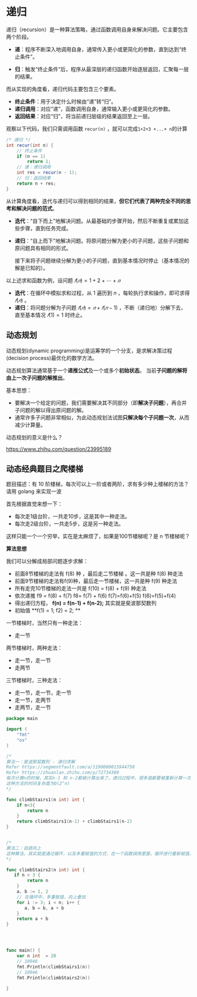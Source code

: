 # 递归

递归（recursion）是一种算法策略，通过函数调用自身来解决问题。它主要包含两个阶段。

- **递**：程序不断深入地调用自身，通常传入更小或更简化的参数，直到达到“终止条件”。

- **归**：触发“终止条件”后，程序从最深层的递归函数开始逐层返回，汇聚每一层的结果。



而从实现的角度看，递归代码主要包含三个要素。

- **终止条件**：用于决定什么时候由“递”转“归”。
- **递归调用**：对应“递”，函数调用自身，通常输入更小或更简化的参数。
- **返回结果**：对应“归”，将当前递归层级的结果返回至上一层。



观察以下代码，我们只需调用函数 `recur(n)` ，就可以完成`1+2+3 +...+ n​`的计算

```java
/* 递归 */
int recur(int n) {
    // 终止条件
    if (n == 1)
        return 1;
    // 递：递归调用
    int res = recur(n - 1);
    // 归：返回结果
    return n + res;
}
```

从计算角度看，迭代与递归可以得到相同的结果，**但它们代表了两种完全不同的思考和解决问题的范式**。

- **迭代**：“自下而上”地解决问题。从最基础的步骤开始，然后不断重复或累加这些步骤，直到任务完成。

- **递归**：“自上而下”地解决问题。将原问题分解为更小的子问题，这些子问题和原问题具有相同的形式。

  ​			接下来将子问题继续分解为更小的子问题，直到基本情况时停止（基本情况的解是已知的）。



以上述求和函数为例，设问题 $𝑓(𝑛)=1+2+⋯+𝑛$

- **迭代**：在循环中模拟求和过程，从 1 遍历到 𝑛 ，每轮执行求和操作，即可求得 $𝑓(𝑛)$ 。
- **递归**：将问题分解为子问题 $𝑓(𝑛)=𝑛 + 𝑓(𝑛−1)$ ，不断（递归地）分解下去，直至基本情况 $𝑓(1)=1$ 时终止。



## 动态规划

动态规划(dynamic programming)是运筹学的一个分支，是求解决策过程(decision process)最优化的数学方法。

动态规划算法通常基于一个**递推公式**及一个或多个**初始状态**。 当前**子问题的解将由上一次子问题的解推出**。

基本思想：

- 要解决一个给定的问题，我们需要解决其不同部分（即**解决子问题**），再合并子问题的解以得出原问题的解。
- 通常许多子问题非常相似，为此动态规划法试图**只解决每个子问题一次**，从而减少计算量。

动态规划的意义是什么？

https://www.zhihu.com/question/23995189

## 动态经典题目之爬楼梯

题目描述：有 10 阶楼梯，每次可以上一阶或者两阶，求有多少种上楼梯的方法？请用 golang 来实现一波

首先根据直觉来想一下：

- 每次走1级台阶，一共走10步，这是其中一种走法。
- 每次走2级台阶，一共走5步，这是另一种走法。

这样只能一个一个穷举，实在是太麻烦了，如果是100节楼梯呢？是 n 节楼梯呢？

**算法思想**

我们可以分解成局部问题逐步求解：

- 前面8节楼梯的走法有 f(8) 种 ，最后走二节楼梯 。这一共是种 f(8) 种走法
- 前面9节楼梯的走法有f(9)种，最后走一节楼梯，这一共是种 f(9) 种走法
- 所有走完10节楼梯的走法一共是 f(10) =  f(8) + f(9)  种走法
- 依次递推  f9 = f(8) + f(7)   f8= f(7) + f(6)  f(7)=f(6)+f(5)  f(6)=f(5)+f(4)
- 得出递归方程， **f(n) = f(n-1) + f(n-2);** 其实就是斐波那契数列
- 初始值  **f(1) = 1; f2) = 2; **

一节楼梯时，当然只有一种走法：

- 走一节

两节楼梯时，两种走法：

- 走一节，走一节
- 走两节

三节楼梯时，三种走法：

- 走一节，走一节，走一节
- 走一节，走两节
- 走两节，走一节

```go
package main

import (
	"fmt"
	"os"
)

/* 
算法一：斐波那契数列 - 递归求解
Refer https://segmentfault.com/a/1190000015944750 
Refer https://zhuanlan.zhihu.com/p/72734380
每次计算n的时候，其实n-1 和 n-2都被计算出来了。递归过程中，很多值都要被重新计算一次。
这种方法的时间复杂度为O(2^n)
*/

func climbStairs1(n int) int {
	if n<3{
		return n
	}
	return climbStairs1(n-1) + climbStairs1(n-2)
}


/* 
算法二：自底向上
这种算法，其实就是通过循环，以及多重赋值的方式，在一个函数调用里面，循环进行重新赋值。内存开销较小
*/

func climbStairs2(n int) int {
   if n < 3 {
        return n
    }
	a, b := 1, 2
    // 在循环中，多重赋值，向上叠加
    for i := 3; i < n; i++ {
       a, b = b, a + b
    }
    return a + b
}




func main() {
    var n int  = 20 
	// 10946 
	fmt.Println(climbStairs1(n))
    // 10946 
    fmt.Println(climbStairs2(n))
  
}


```
